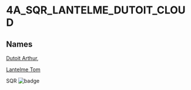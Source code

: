 # 4A_SQR_LANTELME_DUTOIT_CLOUD

## Names
[Dutoit Arthur](https://github.com/Aasa21),

[Lantelme Tom](https://github.com/Yaato667) 

SQR
![badge](https://github.com/Aasa21/4A_SQR_LANTELME_DUTOIT_CLOUD/actions/workflows/push.yml/badge.svg)
